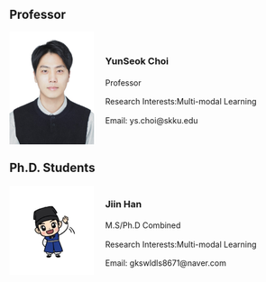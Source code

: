 <!-- ---
title: People
layout: archive
# type: landing
# layout: default
--- -->



<!-- ## Ph.D. Students

<img src="JiinHan.jpg"  width="200" height="400"/>

### Jiin Han
**M.S/Ph.D Combined**  
**Research Interests:** Multi-modal Learning  
**Email:** [gkswldls8671@naver.com](mailto:gkswldls8671@naver.com) -->

## Professor

<div style="display: flex; align-items: center; margin-bottom: 20px;">
  <img src="YunseokChoi.jpg" alt="YunSeok Choi" style="width: 150px; height: auto; margin-right: 20px;"/>

  <div style="line-height: 1.4;">
    <h3>YunSeok Choi</h3>
    <p>Professor</p>
    <p>Research Interests:Multi-modal Learning</p>
    <p>Email: ys.choi@skku.edu</p>
  </div>
</div>



## Ph.D. Students

<div style="display: flex; align-items: center; margin-bottom: 20px;">
  <img src="JiinHan.jpg" alt="Jiin Han" style="width: 150px; height: auto; margin-right: 20px;"/>

  <div style="line-height: 1.4;">
    <h3>Jiin Han</h3>
    <p>M.S/Ph.D Combined</p>
    <p>Research Interests:Multi-modal Learning</p>
    <p>Email: gkswldls8671@naver.com</p>
  </div>
</div>


            
<!-- <div class="team-image col-8 col-md-4 col-sm-6 col-lg-3">
    <img width="100%" height="auto" class="img-fluid mb-2" src="/images/members/eunwonkim.jpg" />
</div>

<div class="team-meta col-12 col-md-6">
    <h2 class="team-name">Eun Won Kim</h2>
    <p class="team-description"><b>M.S. Student</b>
    <br> Research interests: NLP Applications
    <br> Email: kew5638@sogang.ac.kr
    
    </p>
</div>   -->

